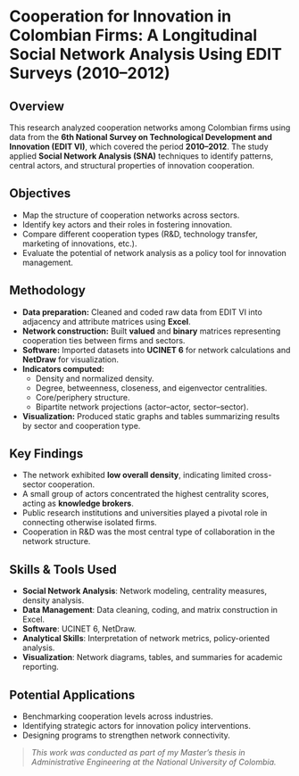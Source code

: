 # Cooperation for Innovation in Colombian Firms: A Longitudinal Social Network Analysis Using EDIT Surveys (2010–2012)

## Overview
This research analyzed cooperation networks among Colombian firms using data from the **6th National Survey on Technological Development and Innovation (EDIT VI)**, which covered the period **2010–2012**. The study applied **Social Network Analysis (SNA)** techniques to identify patterns, central actors, and structural properties of innovation cooperation.

## Objectives
- Map the structure of cooperation networks across sectors.  
- Identify key actors and their roles in fostering innovation.  
- Compare different cooperation types (R&D, technology transfer, marketing of innovations, etc.).  
- Evaluate the potential of network analysis as a policy tool for innovation management.

## Methodology
- **Data preparation:** Cleaned and coded raw data from EDIT VI into adjacency and attribute matrices using **Excel**.  
- **Network construction:** Built **valued** and **binary** matrices representing cooperation ties between firms and sectors.  
- **Software:** Imported datasets into **UCINET 6** for network calculations and **NetDraw** for visualization.  
- **Indicators computed:**
  - Density and normalized density.
  - Degree, betweenness, closeness, and eigenvector centralities.
  - Core/periphery structure.
  - Bipartite network projections (actor–actor, sector–sector).  
- **Visualization:** Produced static graphs and tables summarizing results by sector and cooperation type.

## Key Findings
- The network exhibited **low overall density**, indicating limited cross-sector cooperation.  
- A small group of actors concentrated the highest centrality scores, acting as **knowledge brokers**.  
- Public research institutions and universities played a pivotal role in connecting otherwise isolated firms.  
- Cooperation in R&D was the most central type of collaboration in the network structure.

## Skills & Tools Used
- **Social Network Analysis**: Network modeling, centrality measures, density analysis.  
- **Data Management**: Data cleaning, coding, and matrix construction in Excel.  
- **Software**: UCINET 6, NetDraw.  
- **Analytical Skills**: Interpretation of network metrics, policy-oriented analysis.  
- **Visualization**: Network diagrams, tables, and summaries for academic reporting.

## Potential Applications
- Benchmarking cooperation levels across industries.  
- Identifying strategic actors for innovation policy interventions.  
- Designing programs to strengthen network connectivity.

> _This work was conducted as part of my Master’s thesis in Administrative Engineering at the National University of Colombia._  
